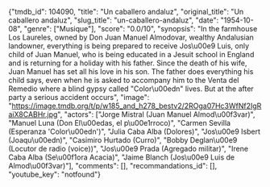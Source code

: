 {"tmdb_id": 104090, "title": "Un caballero andaluz", "original_title": "Un caballero andaluz", "slug_title": "un-caballero-andaluz", "date": "1954-10-08", "genre": ["Musique"], "score": "0.0/10", "synopsis": "In the farmhouse Los Laureles, owned by Don Juan Manuel Almodovar, wealthy Andalusian landowner, everything is being prepared to receive Jos\u00e9 Luis, only child of Juan Manuel, who is being educated in a Jesuit school in England and is returning for a holiday with his father. Since the death of his wife, Juan Manuel has set all his love in his son. The father does everything his child says, even when he is asked to accompany him to the Venta del Remedio where a blind gypsy called \"Color\u00edn\" lives. But at the after party a serious accident occurs", "image": "https://image.tmdb.org/t/p/w185_and_h278_bestv2/2ROga07Hc3WfNf2IgRaiX8CABHr.jpg", "actors": ["Jorge Mistral (Juan Manuel Almod\u00f3var)", "Manuel Luna (Don El\u00edas, el p\u00e1rroco)", "Carmen Sevilla (Esperanza 'Color\u00edn')", "Julia Caba Alba (Dolores)", "Jos\u00e9 Isbert (Joaqu\u00edn)", "Casimiro Hurtado (Curro)", "Bobby Deglan\u00e9 (Locutor de radio (voice))", "Jos\u00e9 Prada (Agregado militar)", "Irene Caba Alba (Se\u00f1ora Acacia)", "Jaime Blanch (Jos\u00e9 Luis de Almod\u00f3var)"], "comments": [], "recommandations_id": [], "youtube_key": "notfound"}